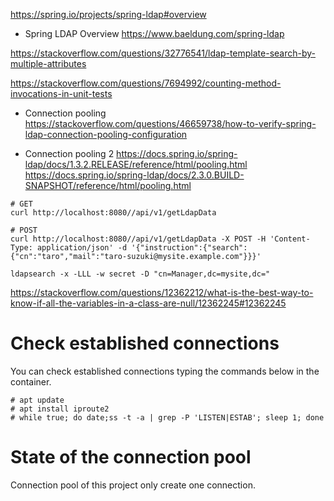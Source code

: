 
https://spring.io/projects/spring-ldap#overview

* Spring LDAP Overview
https://www.baeldung.com/spring-ldap


https://stackoverflow.com/questions/32776541/ldap-template-search-by-multiple-attributes



https://stackoverflow.com/questions/7694992/counting-method-invocations-in-unit-tests

* Connection pooling
https://stackoverflow.com/questions/46659738/how-to-verify-spring-ldap-connection-pooling-configuration
  
* Connection pooling 2
https://docs.spring.io/spring-ldap/docs/1.3.2.RELEASE/reference/html/pooling.html
https://docs.spring.io/spring-ldap/docs/2.3.0.BUILD-SNAPSHOT/reference/html/pooling.html


```
# GET
curl http://localhost:8080//api/v1/getLdapData

# POST
curl http://localhost:8080//api/v1/getLdapData -X POST -H 'Content-Type: application/json' -d '{"instruction":{"search":{"cn":"taro","mail":"taro-suzuki@mysite.example.com"}}}'
```

```
ldapsearch -x -LLL -w secret -D "cn=Manager,dc=mysite,dc="
```

https://stackoverflow.com/questions/12362212/what-is-the-best-way-to-know-if-all-the-variables-in-a-class-are-null/12362245#12362245

# Check established connections
You can check established connections typing the commands below in the container.
```
# apt update
# apt install iproute2
# while true; do date;ss -t -a | grep -P 'LISTEN|ESTAB'; sleep 1; done
```

# State of the connection pool
Connection pool of this project only create one connection.


